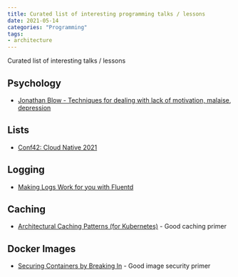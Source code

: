 ```yaml
---
title: Curated list of interesting programming talks / lessons
date: 2021-05-14
categories: "Programming"
tags:
- architecture
---
```


Curated list of interesting talks / lessons

## Psychology
* [Jonathan Blow - Techniques for dealing with lack of motivation, malaise, depression](https://www.youtube.com/watch?v=i7kh8pNRWOo)

## Lists
* [Conf42: Cloud Native 2021](https://www.youtube.com/playlist?list=PLIuxSyKxlQrDISBJgFU1hAD4f5ivuVgIq)

## Logging
* [Making Logs Work for you with Fluentd](https://www.youtube.com/watch?v=-HbNuEAT6BA)

## Caching
* [Architectural Caching Patterns (for Kubernetes)](https://www.youtube.com/watch?v=3FE1wMMfw2w) - Good caching primer

## Docker Images
* [Securing Containers by Breaking In](https://www.youtube.com/watch?v=YVUDklRY9m4) - Good image security primer
